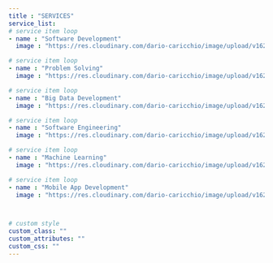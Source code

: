 ```yaml
---
title : "SERVICES"
service_list:
# service item loop
- name : "Software Development"
  image : "https://res.cloudinary.com/dario-caricchio/image/upload/v1621548254/icons/web-development_oxngpy.png" # "images/icons/web-development.png"

# service item loop
- name : "Problem Solving"
  image : "https://res.cloudinary.com/dario-caricchio/image/upload/v1621548253/icons/graphic-design_wuoh41.png" # "images/icons/graphic-design.png"

# service item loop
- name : "Big Data Development"
  image : "https://res.cloudinary.com/dario-caricchio/image/upload/v1621548253/icons/dbms_hv4cg1.png" # "images/icons/dbms.png"

# service item loop
- name : "Software Engineering"
  image : "https://res.cloudinary.com/dario-caricchio/image/upload/v1621548254/icons/software-development_cl5c2f.png" # "images/icons/software-development.png"

# service item loop
- name : "Machine Learning"
  image : "https://res.cloudinary.com/dario-caricchio/image/upload/v1621548253/icons/marketing_fvtsgn.png" # "images/icons/marketing.png"

# service item loop
- name : "Mobile App Development"
  image : "https://res.cloudinary.com/dario-caricchio/image/upload/v1621548253/icons/mobile-app_j2tvki.png" # "images/icons/mobile-app.png"



# custom style
custom_class: ""
custom_attributes: ""
custom_css: ""
---
```

